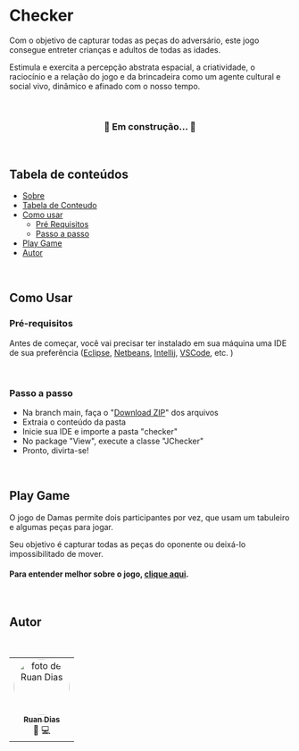 #  Checker

Com o objetivo de capturar todas as peças do adversário, este jogo consegue entreter crianças e adultos de todas as idades.

Estimula e exercita a percepção abstrata espacial, a criatividade, o raciocínio e a relação do jogo e da brincadeira como um agente cultural e social vivo, dinâmico e afinado com o nosso tempo.

<br>
<h3 align="center"> 
	🚧  Em construção...  🚧
</h3>
<br>

## Tabela de conteúdos

   * [Sobre](#checker)
   * [Tabela de Conteudo](#tabela-de-conteúdos)
   * [Como usar](#como-usar)
      * [Pré Requisitos](#pré-requisitos)
      * [Passo a passo](#passo-a-passo)
   * [Play Game](#play-game)
   * [Autor](#autor)
   
<br>

## Como Usar

### Pré-requisitos

Antes de começar, você vai precisar ter instalado em sua máquina uma IDE de sua preferência 
([Eclipse](https://www.eclipse.org/downloads/), [Netbeans](https://netbeans.apache.org/download/index.html), 
[Intellij](https://www.jetbrains.com/pt-br/idea/download/#section=windows), [VSCode](https://code.visualstudio.com/download), etc. )

<br>

### Passo a passo

+ Na branch main, faça o "[Download ZIP](https://github.com/RuanSDias/checker/archive/refs/heads/main.zip)" dos arquivos
+ Extraia o conteúdo da pasta
+ Inicie sua IDE e importe a pasta "checker"
+ No package "View", execute a classe "JChecker"
+ Pronto, divirta-se!

<br>

## Play Game

O jogo de Damas permite dois participantes por vez, que usam um tabuleiro e algumas peças 
para jogar.

Seu objetivo é capturar todas as peças do oponente ou deixá-lo impossibilitado de mover.

#### Para entender melhor sobre o jogo, [clique aqui](https://www.megajogos.com.br/damas-online/regras).

<br>

## Autor

<br>
<div align="center">
  <table>
    <tr>
      <td align="center">
        <a href="https://github.com/RuanSDias">
          <img style="border-radius: 50%;" 
          src="https://github.com/RuanSDias.png" width="100px;" 
          alt="foto de Ruan Dias"/>
         <br />
         <sub><b>Ruan Dias</b></sub></a>
         <br />
         <a>💙 💻</a>
       </td>
    </tr>
  </table>
</div>
